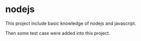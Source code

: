 # nodejs
This project include basic knowledge of nodejs and javascript.

Then some test case were added into this project.
